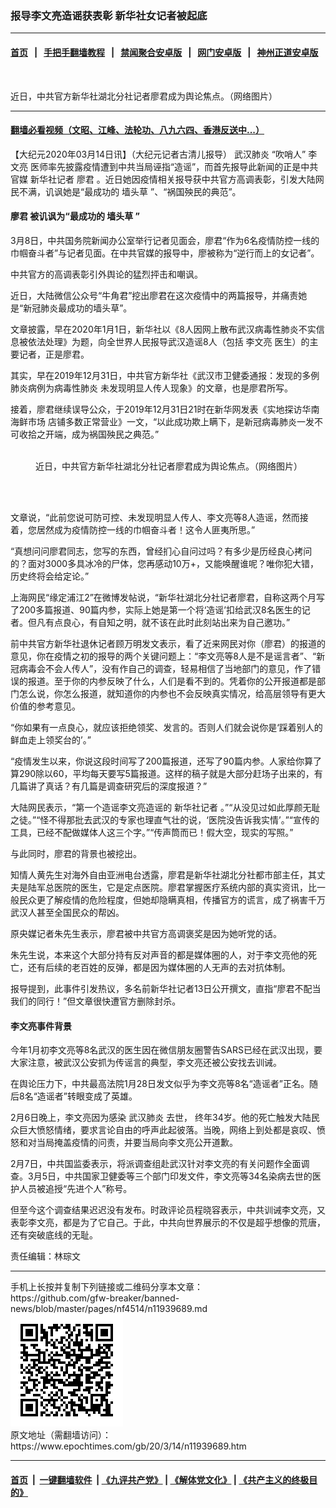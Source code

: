 ### 报导李文亮造谣获表彰 新华社女记者被起底
------------------------

#### [首页](https://github.com/gfw-breaker/banned-news/blob/master/README.md) &nbsp;&nbsp;|&nbsp;&nbsp; [手把手翻墙教程](https://github.com/gfw-breaker/guides/wiki) &nbsp;&nbsp;|&nbsp;&nbsp; [禁闻聚合安卓版](https://github.com/gfw-breaker/bn-android) &nbsp;&nbsp;|&nbsp;&nbsp; [网门安卓版](https://github.com/oGate2/oGate) &nbsp;&nbsp;|&nbsp;&nbsp; [神州正道安卓版](https://github.com/SzzdOgate/update) 



<div><img alt="" class="aligncenter wp-post-image" src="https://i.epochtimes.com/assets/uploads/2020/03/6a64f434bbffbcc5efc2aaf257eba7e7-600x400.jpg"/>
<div class="red16 caption">
 <p>
  近日，中共官方新华社湖北分社记者廖君成为舆论焦点。（网络图片）
 </p>
</div>
</div><hr/>

#### [翻墙必看视频（文昭、江峰、法轮功、八九六四、香港反送中...）](https://github.com/gfw-breaker/banned-news/blob/master/pages/link3.md)

<div><p>
 【大纪元2020年03月14日讯】（大纪元记者古清儿报导）
 <ok href="https://www.epochtimes.com/gb/tag/%E6%AD%A6%E6%B1%89%E8%82%BA%E7%82%8E.html">
  武汉肺炎
 </ok>
 “吹哨人”
 <ok href="https://www.epochtimes.com/gb/tag/%E6%9D%8E%E6%96%87%E4%BA%AE.html">
  李文亮
 </ok>
 医师率先披露疫情遭到中共当局诬指“造谣”，而首先报导此新闻的正是中共官媒
 <ok href="https://www.epochtimes.com/gb/tag/%E6%96%B0%E5%8D%8E%E7%A4%BE%E8%AE%B0%E8%80%85.html">
  新华社记者
 </ok>
 <ok href="https://www.epochtimes.com/gb/tag/%E5%BB%96%E5%90%9B.html">
  廖君
 </ok>
 。近日她因疫情相关报导获中共官方高调表彰，引发大陆网民不满，讥讽她是“最成功的
 <ok href="https://www.epochtimes.com/gb/tag/%E5%A2%99%E5%A4%B4%E8%8D%89.html">
  墙头草
 </ok>
 ”、“祸国殃民的典范”。
</p>
<h4>
 <ok href="https://www.epochtimes.com/gb/tag/%E5%BB%96%E5%90%9B.html">
  廖君
 </ok>
 被讥讽为“最成功的
 <ok href="https://www.epochtimes.com/gb/tag/%E5%A2%99%E5%A4%B4%E8%8D%89.html">
  墙头草
 </ok>
 ”
</h4>
<p>
 3月8日，中共国务院新闻办公室举行记者见面会，廖君“作为6名疫情防控一线的巾帼奋斗者”与记者见面。在中共官媒的报导中，廖被称为“逆行而上的女记者”。
</p>
<p>
 中共官方的高调表彰引外舆论的猛烈抨击和嘲讽。
</p>
<p>
 近日，大陆微信公众号“牛角君”挖出廖君在这次疫情中的两篇报导，并痛责她是“新冠肺炎最成功的墙头草”。
</p>
<p>
 文章披露，早在2020年1月1日，新华社以《8人因网上散布武汉病毒性肺炎不实信息被依法处理》为题，向全世界人民报导武汉造谣8人（包括
 <ok href="https://www.epochtimes.com/gb/tag/%E6%9D%8E%E6%96%87%E4%BA%AE.html">
  李文亮
 </ok>
 医生）的主要记者，正是廖君。
</p>
<p>
 其实，早在2019年12月31日，中共官方新华社《武汉市卫健委通报：发现的多例肺炎病例为病毒性肺炎 未发现明显人传人现象》的文章，也是廖君所写。
</p>
<p>
 接着，廖君继续误导公众，于2019年12月31日21时在新华网发表《实地探访华南海鲜市场 店铺多数正常营业》一文，“以此成功欺上瞒下，是新冠病毒肺炎一发不可收拾之开端，成为祸国殃民之典范。”
</p>
<figure class="wp-caption aligncenter" id="attachment_11939822" style="width: 440px">
 <ok href="http://i.epochtimes.com/assets/uploads/2020/03/802fccc4ly1gctcp0gqj3j21jk1jkqnc.jpg">
  <img alt="" class="size-full wp-image-11939822" src="http://i.epochtimes.com/assets/uploads/2020/03/802fccc4ly1gctcp0gqj3j21jk1jkqnc.jpg"/>
 </ok>
 <br/><figcaption class="wp-caption-text">
  近日，中共官方新华社湖北分社记者廖君成为舆论焦点。（网络图片）
 </figcaption><br/>
</figure><br/>
<p>
 文章说，“此前您说可防可控、未发现明显人传人、李文亮等8人造谣，然而接着，您居然成为疫情防控一线的巾帼奋斗者！这令人匪夷所思。”
</p>
<p>
 “真想问问廖君同志，您写的东西，曾经扪心自问过吗？有多少是历经良心拷问的？面对3000多具冰冷的尸体，您再感动10万+，又能唤醒谁呢？唯你犯大错，历史终将会给定论。”
</p>
<p>
 上海网民“缘定浦江2”在微博发帖说，“新华社湖北分社记者廖君，自称这两个月写了200多篇报道、90篇内参，实际上她是第一个将‘造谣’扣给武汉8名医生的记者。但凡有点良心，有自知之明，就不该在此时此刻站出来为自己邀功。”
</p>
<p>
 前中共官方新华社退休记者顾万明发文表示，看了近来网民对你（廖君）的报道的意见，你在疫情之初的报导的两个关键问题上：“李文亮等8人是不是谣言者”、“新冠病毒会不会人传人”，没有作自己的调查，轻易相信了当地部门的意见，作了错误的报道。至于你的内参反映了什么，人们是看不到的。凭着你的公开报道都是部门怎么说，你怎么报道，就知道你的内参也不会反映真实情况，给高层领导有更大价值的参考意见。
</p>
<p>
 “你如果有一点良心，就应该拒绝领奖、发言的。否则人们就会说你是‘踩着别人的鲜血走上领奖台的’。”
</p>
<p>
 “疫情发生以来，你说这段时间写了200篇报道，还写了90篇内参。人家给你算了算290除以60，平均每天要写5篇报道。这样的稿子就是大部分赶场子出来的，有几篇讲了真话？有几篇是调查研究后的深度报道？”
</p>
<p>
 大陆网民表示，“第一个造谣李文亮造谣的
 <ok href="https://www.epochtimes.com/gb/tag/%E6%96%B0%E5%8D%8E%E7%A4%BE%E8%AE%B0%E8%80%85.html">
  新华社记者
 </ok>
 。”“从没见过如此厚颜无耻之徒。”“怪不得那批去武汉的专家也理直气壮的说，‘医院没告诉我实情’。”“宣传的工具，已经不配做媒体人这三个字。”“传声筒而已！假大空，现实的写照。”
</p>
<p>
 与此同时，廖君的背景也被挖出。
</p>
<p>
 知情人黄先生对海外自由亚洲电台透露，廖君是新华社湖北分社都市部主任，其丈夫是陆军总医院的医生，它是定点医院。廖君掌握医疗系统内部的真实资讯，比一般民众更了解疫情的危险程度，但她却隐瞒真相，传播官方的谎言，成了祸害千万武汉人甚至全国民众的帮凶。
</p>
<p>
 原央媒记者朱先生表示，廖君被中共官方高调褒奖是因为她听党的话。
</p>
<p>
 朱先生说，本来这个大部分持有反对声音的都是媒体圈的人，对于李文亮他的死亡，还有后续的老百姓的反弹，都是因为媒体圈的人无声的去对抗体制。
</p>
<p>
 报导提到，此事件引发热议，多名前新华社记者13日公开撰文，直指“廖君不配当我们的同行！”但文章很快遭官方删除封杀。
</p>
<h4>
 李文亮事件背景
</h4>
<p>
 今年1月初李文亮等8名武汉的医生因在微信朋友圈警告SARS已经在武汉出现，要大家注意，被武汉公安抓为传谣言的典型，李文亮还被公安找去训诫。
</p>
<p>
 在舆论压力下，中共最高法院1月28日发文似乎为李文亮等8名“造谣者”正名。随后8名“造谣者”转眼变成了英雄。
</p>
<p>
 2月6日晚上，李文亮因为感染
 <ok href="https://www.epochtimes.com/gb/tag/%E6%AD%A6%E6%B1%89%E8%82%BA%E7%82%8E.html">
  武汉肺炎
 </ok>
 去世， 终年34岁。他的死亡触发大陆民众巨大愤怒情绪，要求言论自由的呼声此起彼落。当晚，网络上到处都是哀叹、愤怒和对当局掩盖疫情的问责，并要当局向李文亮公开道歉。
</p>
<p>
 2月7日，中共国监委表示，将派调查组赴武汉针对李文亮的有关问题作全面调查。3月5日，中共国家卫健委等三个部门印发文件，李文亮等34名染病去世的医护人员被追授“先进个人”称号。
</p>
<p>
 但至今这个调查结果迟迟没有发布。时政评论员程晓容表示，中共训诫李文亮，又表彰李文亮，都是为了它自己。于此，中共向世界展示的不仅是超乎想像的荒唐，还有突破底线的无耻。
</p>
<p>
 责任编辑：林琮文
</p>
</div>
<hr/>
手机上长按并复制下列链接或二维码分享本文章：<br/>
https://github.com/gfw-breaker/banned-news/blob/master/pages/nf4514/n11939689.md <br/>
<a href='https://github.com/gfw-breaker/banned-news/blob/master/pages/nf4514/n11939689.md'><img src='https://github.com/gfw-breaker/banned-news/blob/master/pages/nf4514/n11939689.md.png'/></a> <br/>
原文地址（需翻墙访问）：https://www.epochtimes.com/gb/20/3/14/n11939689.htm


------------------------
#### [首页](https://github.com/gfw-breaker/banned-news/blob/master/README.md) &nbsp;|&nbsp; [一键翻墙软件](https://github.com/gfw-breaker/nogfw/blob/master/README.md) &nbsp;| [《九评共产党》](https://github.com/gfw-breaker/9ping.md/blob/master/README.md#九评之一评共产党是什么) | [《解体党文化》](https://github.com/gfw-breaker/jtdwh.md/blob/master/README.md) | [《共产主义的终极目的》](https://github.com/gfw-breaker/gczydzjmd.md/blob/master/README.md)


<img src='http://gfw-breaker.win/banned-news/pages/nf4514/n11939689.md' width='0px' height='0px'/>